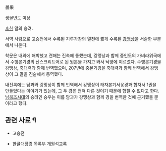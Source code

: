 曇果  

생몰년도 미상  

[후한](%ED%9B%84%ED%95%9C.md) 말의 승려.

서역 사람으로 고승전에서 수록된 지루가참의 열전에 짧게 수록된 [강맹상](%EA%B0%95%EB%A7%B9%EC%83%81.md)을
서술한 부분에서 나온다.

학문은 내외에 해박했고 견해는 진속에 통했는데, 강맹상과 함께 중인도의 가비라위국에서 수행본기경의 산스크리트어로 된 원본을 가지고 와서
낙양에 이르렀다. 수행본기경을 강맹상, [축대력](%EC%B6%95%EB%8C%80%EB%A0%A5.md)과 함께 번역했으며,
207년에 중본기경을 축대력과 함께 번역해서 강맹상이 그 말을 진술해서 통역했다.

내전록에는 담과와 강맹상이 함께 번역해서 강맹상이 태자본기서웅경과 합쳐서 1권을 만들었다는 이야기가 있는데, 그 두 경은 전혀 다른 것이기
때문에 합칠 수 없다고 한다. [남북조시대](%EB%82%A8%EB%B6%81%EC%A1%B0%20%EC%8B%9C%EB%8C%80.md)의 승려인 승우는 이를 담과가
강맹상과 함께 경을 번역한 것에 근거했을 뿐이라고 했다.

## 관련 사료 ¶

  * 고승전  

  * 한글대장경 목록부 개원석교록  

